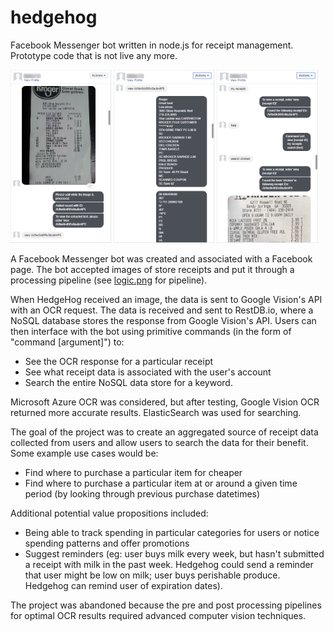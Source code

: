 # hedgehog
Facebook Messenger bot written in node.js for receipt management. Prototype code that is not live any more.

<p float="left">
  <img src="/screen1.png" width="32%" />
  <img src="/screen2.png" width="32%" /> 
  <img src="/screen3.png" width="32%" />
</p>

A Facebook Messenger bot was created and associated with a Facebook page. The bot accepted images of store receipts and put it through a processing pipeline (see <a href="https://github.com/curlyfriesonionrings/hedgehog/blob/master/logic.png">logic.png</a> for pipeline).

When HedgeHog received an image, the data is sent to Google Vision's API with an OCR request. The data is received and sent to RestDB.io, where a NoSQL database stores the response from Google Vision's API. Users can then interface with the bot using primitive commands (in the form of "command [argument]") to:
* See the OCR response for a particular receipt
* See what receipt data is associated with the user's account
* Search the entire NoSQL data store for a keyword.

Microsoft Azure OCR was considered, but after testing, Google Vision OCR returned more accurate results. ElasticSearch was used for searching.

The goal of the project was to create an aggregated source of receipt data collected from users and allow users to search the data for their benefit. Some example use cases would be:
* Find where to purchase a particular item for cheaper
* Find where to purchase a particular item at or around a given time period (by looking through previous purchase datetimes)

Additional potential value propositions included:
* Being able to track spending in particular categories for users or notice spending patterns and offer promotions
* Suggest reminders (eg: user buys milk every week, but hasn't submitted a receipt with milk in the past week. Hedgehog could send a reminder that user might be low on milk; user buys perishable produce. Hedgehog can remind user of expiration dates).

The project was abandoned because the pre and post processing pipelines for optimal OCR results required advanced computer vision techniques.
